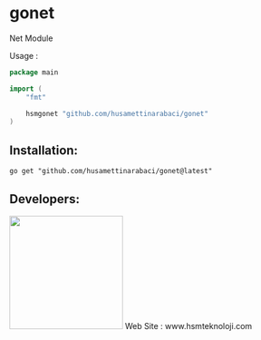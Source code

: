 # gonet

Net Module

Usage :

```go
package main

import (
	"fmt"

	hsmgonet "github.com/husamettinarabaci/gonet"
)
```

## Installation:

```shell
go get "github.com/husamettinarabaci/gonet@latest"
```

## Developers:
<img src="https://github.com/HsmTeknoloji/companyfiles/blob/master/hsmtek-logo.png?raw=true" width="200"/>
Web Site        : www.hsmteknoloji.com <br />